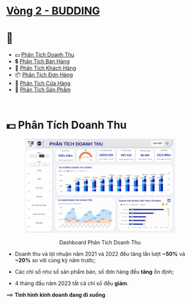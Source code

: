 # [Vòng 2 - BUDDING](https://github.com/trannhatnguyen2/BusinessIntelligence7/tree/main/Round_2)

# 📕

<!--ts-->

- 💵 [Phân Tích Doanh Thu](#️-phan-tich-doanh-thu)
- 💲 [Phân Tích Bán Hàng](#-data-source)
- 👦 [Phân Tích Khách Hàng](#-solution)
- 📦 [Phân Tích Đơn Hàng](#-building-data-lake)
- 🏬 [Phân Tích Cửa Hàng](#-building-data-warehouse)
- 🍜 [Phân Tích Sản Phẩm](#️-result)
<!--te-->

 <br />

# 💵 Phân Tích Doanh Thu

<p align="center">
<img src="./images/Cau1_BanLanhDao.png" width=80% height=80%>

<p align="center">
    Dashboard Phân Tích Doanh Thu
</p>

- Doanh thu và lợi nhuận năm 2021 và 2022 đều tăng lần lượt <b>~50%</b> và <b>~20%</b> so với cùng kỳ năm trước;

- Các chỉ số như số sản phẩm bán, số đơn hàng đều <b>tăng</b> ổn định;

- 4 tháng đầu năm 2023 tất cả chỉ số đều <b>giảm</b>.

==> <b>Tình hình kinh doanh đang đi xuống</b>
